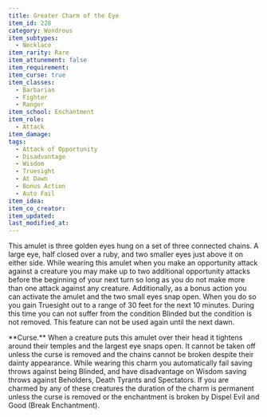 ```yaml
---
title: Greater Charm of the Eye
item_id: 228
category: Wondrous
item_subtypes:
  - Necklace
item_rarity: Rare
item_attunement: false
item_requirement:
item_curse: true
item_classes:
  - Barbarian
  - Fighter
  - Ranger
item_school: Enchantment
item_role:
  - Attack
item_damage:
tags:
  - Attack of Opportunity
  - Disadvantage
  - Wisdom
  - Truesight
  - At Dawn
  - Bonus Action
  - Auto Fail
item_idea:
item_co_creator:
item_updated: 
last_modified_at: 
---
```


This amulet is three golden eyes hung on a set of three connected chains. A large eye, half closed over a ruby, and two smaller eyes just above it on either side.
While wearing this amulet when you make an opportunity attack against a creature you may make up to two additional opportunity attacks before the beginning of your next turn so long as you do not make more than one attack against any creature.
Additionally, as a bonus action you can activate the amulet and the two small eyes snap open. When you do so you gain Truesight out to a range of 30 feet for the next 10 minutes. During this time you can not suffer from the condition Blinded but the condition is not removed. This feature can not be used again until the next dawn.

<!--excerpt-->
<div class="curse">
**Curse.** When a creature puts this amulet over their head it tightens around their temples and the largest eye snaps open. It cannot be taken off unless the curse is removed and the chains cannot be broken despite their dainty appearance.
While wearing this charm you automatically fail saving throws against being Blinded, and have disadvantage on Wisdom saving throws against Beholders, Death Tyrants and Spectators. If you are charmed by any of these creatures the duration of the charm is permanent unless the curse is removed or the enchantment is broken by <magic-spell>Dispel Evil and Good</magic-spell> (Break Enchantment).
</div>
